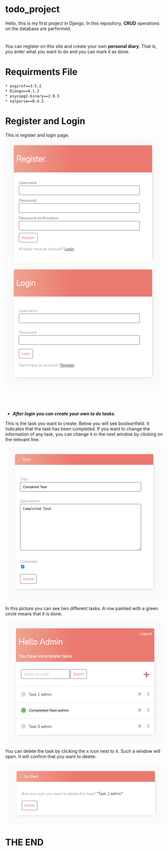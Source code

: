 # todo_project
Hello, this is my first project in Django. In this repository, **CRUD** operations on the database are performed.
#
You can register on this site and create your own **personal diary**. That is, you enter what you want to do and you can mark it as done.

# Requirments File

    * asgiref==3.5.2
    * Django==4.1.3
    * psycopg2-binary==2.9.5
    * sqlparse==0.4.3

# Register and Login
This is register and login page.<br>
![alt text](images/readme/register.png) 
![alt text](images/readme/login.png)

<br><br><br>
* ***After login you can create your own to do tasks.***<br/>

This is the task you want to create. Below you will see booleanfield. It indicates that the task has been completed. If you want to change the information of any task, you can change it in the next window by clicking on the relevant line.<br>
<p align="center">
   <img align="center" src="images/readme/completed_task.png">
</p>

In this picture you can see two different tasks. A row painted with a green circle means that it is done.<br>
<p align="center">
   <img align="center" src="images/readme/task_list.png">
</p>

You can delete the task by clicking the x icon next to it. Such a window will open. It will confirm that you want to delete.<br>
<p align="center">
   <img align="center" src="images/readme/delete.png">
</p>

# THE END